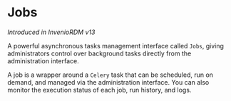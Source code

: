 # Jobs

_Introduced in InvenioRDM v13_

A powerful asynchronous tasks management interface called `Jobs`, giving administrators control over background tasks directly from the administration interface.

A job is a wrapper around a `Celery` task that can be scheduled, run on demand, and managed via the administration interface. You can also monitor the execution status of each job, run history, and logs.
